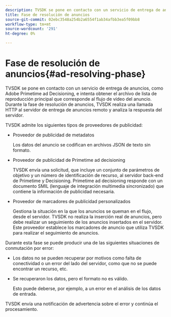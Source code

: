 ```yaml
---
description: TVSDK se pone en contacto con un servicio de entrega de anuncios, como Adobe Primetime ad Decisioning, e intenta obtener el archivo de lista de reproducción principal que corresponde al flujo de vídeo del anuncio. Durante la fase de resolución de anuncios, TVSDK realiza una llamada HTTP al servidor de entrega de anuncios remoto y analiza la respuesta del servidor.
title: Fase de resolución de anuncios
source-git-commit: 02ebc3548a254b2a6554f1ab34afbb3ea5f09bb8
workflow-type: tm+mt
source-wordcount: '291'
ht-degree: 0%

---
```


# Fase de resolución de anuncios{#ad-resolving-phase}

TVSDK se pone en contacto con un servicio de entrega de anuncios, como Adobe Primetime ad Decisioning, e intenta obtener el archivo de lista de reproducción principal que corresponde al flujo de vídeo del anuncio. Durante la fase de resolución de anuncios, TVSDK realiza una llamada HTTP al servidor de entrega de anuncios remoto y analiza la respuesta del servidor.

TVSDK admite los siguientes tipos de proveedores de publicidad:

* Proveedor de publicidad de metadatos

  Los datos del anuncio se codifican en archivos JSON de texto sin formato.
* Proveedor de publicidad de Primetime ad decisioning

  TVSDK envía una solicitud, que incluye un conjunto de parámetros de objetivo y un número de identificación de recurso, al servidor back-end de Primetime y Decisioning. Primetime ad decisioning responde con un documento SMIL (lenguaje de integración multimedia sincronizado) que contiene la información de publicidad necesaria.
* Proveedor de marcadores de publicidad personalizados

  Gestiona la situación en la que los anuncios se queman en el flujo, desde el servidor. TVSDK no realiza la inserción real de anuncios, pero debe realizar un seguimiento de los anuncios insertados en el servidor. Este proveedor establece los marcadores de anuncio que utiliza TVSDK para realizar el seguimiento de anuncios.

Durante esta fase se puede producir una de las siguientes situaciones de conmutación por error:

* Los datos no se pueden recuperar por motivos como falta de conectividad o un error del lado del servidor, como que no se puede encontrar un recurso, etc.
* Se recuperaron los datos, pero el formato no es válido.

  Esto puede deberse, por ejemplo, a un error en el análisis de los datos de entrada.

TVSDK envía una notificación de advertencia sobre el error y continúa el procesamiento.
